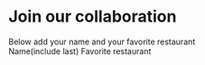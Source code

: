 # Join our collaboration
Below add your name and your favorite restaurant
<br>
Name(include last)  Favorite restaurant<br>
